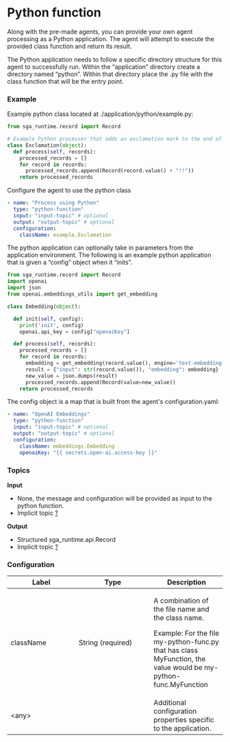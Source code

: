 # Python function

Along with the pre-made agents, you can provide your own agent processing as a Python application. The agent will attempt to execute the provided class function and return its result.

The Python application needs to follow a specific directory structure for this agent to successfully run. Within the “application” directory create a directory named “python”. Within that directory place the .py file with the class function that will be the entry point.

### Example

Example python class located at ./application/python/example.py:

```python
from sga_runtime.record import Record

# Example Python processor that adds an exclamation mark to the end of the record value
class Exclamation(object):
  def process(self, records):
    processed_records = []
    for record in records:
      processed_records.append(Record(record.value() + "!!"))
    return processed_records
```

Configure the agent to use the python class

```yaml
- name: "Process using Python"
  type: "python-function"
  input: "input-topic" # optional
  output: "output-topic" # optional
  configuration:
    className: example.Exclamation
```

The python application can optionally take in parameters from the application environment. The following is an example python application that is given a “config” object when it “inits”.

```python
from sga_runtime.record import Record
import openai
import json
from openai.embeddings_utils import get_embedding

class Embedding(object):

  def init(self, config):
    print('init', config)
    openai.api_key = config["openaiKey"]

  def process(self, records):
    processed_records = []
    for record in records:
      embedding = get_embedding(record.value(), engine='text-embedding-ada-002')
      result = {"input": str(record.value()), "embedding": embedding}
      new_value = json.dumps(result)
      processed_records.append(Record(value=new_value))
    return processed_records
```

The config object is a map that is built from the agent's configuration.yaml:

```yaml
- name: "OpenAI Embeddings"
  type: "python-function"
  input: "input-topic" # optional
  output: "output-topic" # optional
  configuration:
    className: embeddings.Embedding
    openaiKey: "{{ secrets.open-ai.access-key }}"
```

### Topics

**Input**

* None, the message and configuration will be provided as input to the python function.
* Implicit topic [?](../agent-messaging.md#implicit-input-and-output-topics)

**Output**

* Structured sga\_runtime.api.Record
* Implicit topic [?](../agent-messaging.md#implicit-input-and-output-topics)

### **Configuration**

<table><thead><tr><th width="143.33333333333331">Label</th><th width="159">Type</th><th>Description</th></tr></thead><tbody><tr><td>className</td><td>String (required)</td><td><p>A combination of the file name and the class name.</p><p></p><p>Example: For the file my-python-func.py that has class MyFunction, the value would be my-python-func.MyFunction</p></td></tr><tr><td>&#x3C;any></td><td><br></td><td>Additional configuration properties specific to the application.</td></tr></tbody></table>
